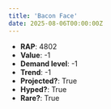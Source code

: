 ```yaml
---
title: 'Bacon Face'
date: 2025-08-06T00:00:00Z
---
```

- **RAP**: 4802
- **Value**: -1
- **Demand level**: -1
- **Trend**: -1
- **Projected?**: True
- **Hyped?**: True
- **Rare?**: True
